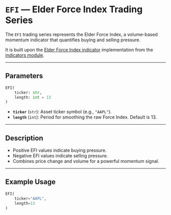 
# `EFI` — Elder Force Index Trading Series

The `EFI` trading series represents the Elder Force Index, a volume-based momentum indicator that quantifies buying and selling pressure.

It is built upon the [Elder Force Index indicator](https://github.com/DrDanicka/trading_strategy_tester/blob/main/trading_strategy_tester/indicators/volume/efi.py) implementation from the [indicators module](../indicators.md).

---

## Parameters

```python
EFI(
    ticker: str,
    length: int = 13
)
```

- **`ticker`** (`str`): Asset ticker symbol (e.g., `"AAPL"`).
- **`length`** (`int`): Period for smoothing the raw Force Index. Default is 13.

---

## Description

- Positive EFI values indicate buying pressure.
- Negative EFI values indicate selling pressure.
- Combines price change and volume for a powerful momentum signal.

---

## Example Usage

```python
EFI(
    ticker="AAPL",
    length=13
)
```
